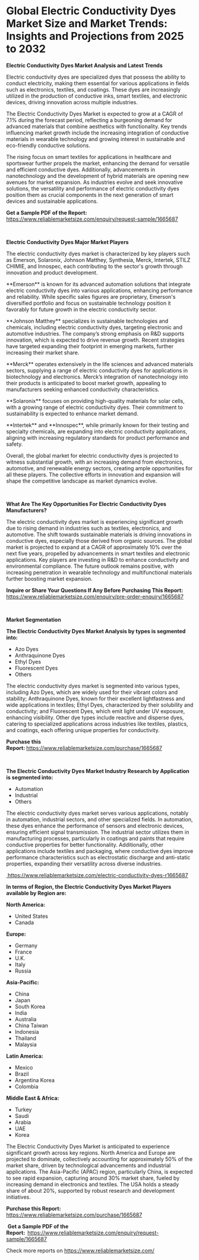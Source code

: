 <p><h1>Global Electric Conductivity Dyes Market Size and Market Trends: Insights and Projections from 2025 to 2032</h1></p><p><strong>Electric Conductivity Dyes Market Analysis and Latest Trends</strong></p>
<p><p>Electric conductivity dyes are specialized dyes that possess the ability to conduct electricity, making them essential for various applications in fields such as electronics, textiles, and coatings. These dyes are increasingly utilized in the production of conductive inks, smart textiles, and electronic devices, driving innovation across multiple industries.</p><p>The Electric Conductivity Dyes Market is expected to grow at a CAGR of 7.1% during the forecast period, reflecting a burgeoning demand for advanced materials that combine aesthetics with functionality. Key trends influencing market growth include the increasing integration of conductive materials in wearable technology and growing interest in sustainable and eco-friendly conductive solutions. </p><p>The rising focus on smart textiles for applications in healthcare and sportswear further propels the market, enhancing the demand for versatile and efficient conductive dyes. Additionally, advancements in nanotechnology and the development of hybrid materials are opening new avenues for market expansion. As industries evolve and seek innovative solutions, the versatility and performance of electric conductivity dyes position them as crucial components in the next generation of smart devices and sustainable applications.</p></p>
<p><strong>Get a Sample PDF of the Report:&nbsp;</strong> <a href="https://www.reliablemarketsize.com/enquiry/request-sample/1665687?utm_campaign=3382&utm_medium=2&utm_source=Github&utm_content=ia&utm_term=02042025&utm_id=electric-conductivity-dyes">https://www.reliablemarketsize.com/enquiry/request-sample/1665687</a></p>
<p>&nbsp;</p>
<p><strong>Electric Conductivity Dyes Major Market Players</strong></p>
<p><p>The electric conductivity dyes market is characterized by key players such as Emerson, Solaronix, Johnson Matthey, Synthesia, Merck, Intertek, STILZ CHIMIE, and Innospec, each contributing to the sector's growth through innovation and product development.</p><p>**Emerson** is known for its advanced automation solutions that integrate electric conductivity dyes into various applications, enhancing performance and reliability. While specific sales figures are proprietary, Emerson's diversified portfolio and focus on sustainable technology position it favorably for future growth in the electric conductivity sector.</p><p>**Johnson Matthey** specializes in sustainable technologies and chemicals, including electric conductivity dyes, targeting electronic and automotive industries. The company’s strong emphasis on R&D supports innovation, which is expected to drive revenue growth. Recent strategies have targeted expanding their footprint in emerging markets, further increasing their market share.</p><p>**Merck** operates extensively in the life sciences and advanced materials sectors, supplying a range of electric conductivity dyes for applications in biotechnology and electronics. Merck’s integration of nanotechnology into their products is anticipated to boost market growth, appealing to manufacturers seeking enhanced conductivity characteristics.</p><p>**Solaronix** focuses on providing high-quality materials for solar cells, with a growing range of electric conductivity dyes. Their commitment to sustainability is expected to enhance market demand. </p><p>**Intertek** and **Innospec**, while primarily known for their testing and specialty chemicals, are expanding into electric conductivity applications, aligning with increasing regulatory standards for product performance and safety.</p><p>Overall, the global market for electric conductivity dyes is projected to witness substantial growth, with an increasing demand from electronics, automotive, and renewable energy sectors, creating ample opportunities for all these players. The collective efforts in innovation and expansion will shape the competitive landscape as market dynamics evolve.</p></p>
<p>&nbsp;</p>
<p><strong>What Are The Key Opportunities For Electric Conductivity Dyes Manufacturers?</strong></p>
<p><p>The electric conductivity dyes market is experiencing significant growth due to rising demand in industries such as textiles, electronics, and automotive. The shift towards sustainable materials is driving innovations in conductive dyes, especially those derived from organic sources. The global market is projected to expand at a CAGR of approximately 10% over the next five years, propelled by advancements in smart textiles and electronic applications. Key players are investing in R&D to enhance conductivity and environmental compliance. The future outlook remains positive, with increasing penetration in wearable technology and multifunctional materials further boosting market expansion.</p></p>
<p><strong>Inquire or Share Your Questions If Any Before Purchasing This Report:</strong> <a href="https://www.reliablemarketsize.com/enquiry/pre-order-enquiry/1665687?utm_campaign=3382&utm_medium=2&utm_source=Github&utm_content=ia&utm_term=02042025&utm_id=electric-conductivity-dyes">https://www.reliablemarketsize.com/enquiry/pre-order-enquiry/1665687</a></p>
<p>&nbsp;</p>
<p><strong>Market Segmentation</strong></p>
<p><strong>The Electric Conductivity Dyes Market Analysis by types is segmented into:</strong></p>
<p><ul><li>Azo Dyes</li><li>Anthraquinone Dyes</li><li>Ethyl Dyes</li><li>Fluorescent Dyes</li><li>Others</li></ul></p>
<p><p>The electric conductivity dyes market is segmented into various types, including Azo Dyes, which are widely used for their vibrant colors and stability; Anthraquinone Dyes, known for their excellent lightfastness and wide applications in textiles; Ethyl Dyes, characterized by their solubility and conductivity; and Fluorescent Dyes, which emit light under UV exposure, enhancing visibility. Other dye types include reactive and disperse dyes, catering to specialized applications across industries like textiles, plastics, and coatings, each offering unique properties for conductivity.</p></p>
<p><strong>Purchase this Report:&nbsp;</strong><a href="https://www.reliablemarketsize.com/purchase/1665687?utm_campaign=3382&utm_medium=2&utm_source=Github&utm_content=ia&utm_term=02042025&utm_id=electric-conductivity-dyes">https://www.reliablemarketsize.com/purchase/1665687</a></p>
<p>&nbsp;</p>
<p><strong>The Electric Conductivity Dyes Market Industry Research by Application is segmented into:</strong></p>
<p><ul><li>Automation</li><li>Industrial</li><li>Others</li></ul></p>
<p><p>The electric conductivity dyes market serves various applications, notably in automation, industrial sectors, and other specialized fields. In automation, these dyes enhance the performance of sensors and electronic devices, ensuring efficient signal transmission. The industrial sector utilizes them in manufacturing processes, particularly in coatings and paints that require conductive properties for better functionality. Additionally, other applications include textiles and packaging, where conductive dyes improve performance characteristics such as electrostatic discharge and anti-static properties, expanding their versatility across diverse industries.</p></p>
<p><a href="https://www.reliablemarketsize.com/electric-conductivity-dyes-r1665687?utm_campaign=3382&utm_medium=2&utm_source=Github&utm_content=ia&utm_term=02042025&utm_id=electric-conductivity-dyes">&nbsp;https://www.reliablemarketsize.com/electric-conductivity-dyes-r1665687</a></p>
<p><strong>In terms of Region, the Electric Conductivity Dyes Market Players available by Region are:</strong></p>
<p>
    <p> <strong> North America: </strong>
        <ul>
            <li>United States</li>
            <li>Canada</li>
        </ul>
        </p> 
    <p> <strong> Europe: </strong>
        <ul>
            <li>Germany</li>
            <li>France</li>
            <li>U.K.</li>
            <li>Italy</li>
            <li>Russia</li>
        </ul>
        </p> 
    <p> <strong> Asia-Pacific: </strong>
        <ul>
            <li>China</li>
            <li>Japan</li>
            <li>South Korea</li>
            <li>India</li>
            <li>Australia</li>
            <li>China Taiwan</li>
            <li>Indonesia</li>
            <li>Thailand</li>
            <li>Malaysia</li>
        </ul>
        </p> 
    <p> <strong> Latin America: </strong>
        <ul>
            <li>Mexico</li>
            <li>Brazil</li>
            <li>Argentina Korea</li>
            <li>Colombia</li>
        </ul>
        </p> 
    <p> <strong> Middle East & Africa: </strong>
        <ul>
            <li>Turkey</li>
            <li>Saudi</li>
            <li>Arabia</li>
            <li>UAE</li>
            <li>Korea</li>
        </ul>
    </p>
    </p>
<p><p>The Electric Conductivity Dyes Market is anticipated to experience significant growth across key regions. North America and Europe are projected to dominate, collectively accounting for approximately 50% of the market share, driven by technological advancements and industrial applications. The Asia-Pacific (APAC) region, particularly China, is expected to see rapid expansion, capturing around 30% market share, fueled by increasing demand in electronics and textiles. The USA holds a steady share of about 20%, supported by robust research and development initiatives.</p></p>
<p><strong>Purchase this Report: </strong><a href="https://www.reliablemarketsize.com/purchase/1665687?utm_campaign=3382&utm_medium=2&utm_source=Github&utm_content=ia&utm_term=02042025&utm_id=electric-conductivity-dyes">https://www.reliablemarketsize.com/purchase/1665687</a></p>
<p>&nbsp;<strong>Get a Sample PDF of the Report:&nbsp;&nbsp;</strong><a href="https://www.reliablemarketsize.com/enquiry/request-sample/1665687?utm_campaign=3382&utm_medium=2&utm_source=Github&utm_content=ia&utm_term=02042025&utm_id=electric-conductivity-dyes">https://www.reliablemarketsize.com/enquiry/request-sample/1665687</a></p>
<p><strong></strong></p>
<p>Check more reports on <a href="https://www.reliablemarketsize.com/?utm_campaign=3382&utm_medium=2&utm_source=Github&utm_content=ia&utm_term=02042025&utm_id=electric-conductivity-dyes">https://www.reliablemarketsize.com/</a></p>